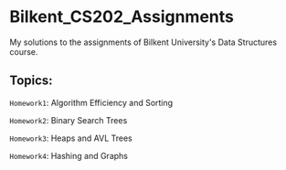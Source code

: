 # Bilkent_CS202_Assignments

My solutions to the assignments of Bilkent University's Data Structures course.

## Topics:

`Homework1`: Algorithm Efficiency and Sorting

`Homework2`: Binary Search Trees

`Homework3`: Heaps and AVL Trees

`Homework4`: Hashing and Graphs